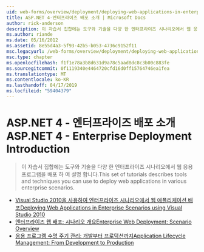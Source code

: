 ```yaml
---
uid: web-forms/overview/deployment/deploying-web-applications-in-enterprise-scenarios/index
title: ASP.NET 4-엔터프라이즈 배포 소개 | Microsoft Docs
author: rick-anderson
description: 이 자습서 집합에는 도구와 기술을 다양 한 엔터프라이즈 시나리오에서 웹 응용 프로그램을 배포 하 여 설명 합니다.
ms.author: riande
ms.date: 05/16/2012
ms.assetid: 8e55d4a3-5f93-42b5-b053-4736c9152f11
msc.legacyurl: /web-forms/overview/deployment/deploying-web-applications-in-enterprise-scenarios
msc.type: chapter
ms.openlocfilehash: f1f1e78a3b8d631d9a78c5aad8dc8c3b00c883fe
ms.sourcegitcommit: 0f1119340e4464720cfd16d0ff15764746ea1fea
ms.translationtype: MT
ms.contentlocale: ko-KR
ms.lasthandoff: 04/17/2019
ms.locfileid: "59404379"
---
```

# <a name="aspnet-4---enterprise-deployment-introduction"></a><span data-ttu-id="56ead-103">ASP.NET 4 - 엔터프라이즈 배포 소개</span><span class="sxs-lookup"><span data-stu-id="56ead-103">ASP.NET 4 - Enterprise Deployment Introduction</span></span>

> <span data-ttu-id="56ead-104">이 자습서 집합에는 도구와 기술을 다양 한 엔터프라이즈 시나리오에서 웹 응용 프로그램을 배포 하 여 설명 합니다.</span><span class="sxs-lookup"><span data-stu-id="56ead-104">This set of tutorials describes tools and techniques you can use to deploy web applications in various enterprise scenarios.</span></span>


- [<span data-ttu-id="56ead-105">Visual Studio 2010을 사용하여 엔터프라이즈 시나리오에서 웹 애플리케이션 배포</span><span class="sxs-lookup"><span data-stu-id="56ead-105">Deploying Web Applications in Enterprise Scenarios using Visual Studio 2010</span></span>](deploying-web-applications-in-enterprise-scenarios.md)
- [<span data-ttu-id="56ead-106">엔터프라이즈 웹 배포: 시나리오 개요</span><span class="sxs-lookup"><span data-stu-id="56ead-106">Enterprise Web Deployment: Scenario Overview</span></span>](enterprise-web-deployment-scenario-overview.md)
- [<span data-ttu-id="56ead-107">응용 프로그램 수명 주기 관리: 개발부터 프로덕션까지</span><span class="sxs-lookup"><span data-stu-id="56ead-107">Application Lifecycle Management: From Development to Production</span></span>](application-lifecycle-management-from-development-to-production.md)

